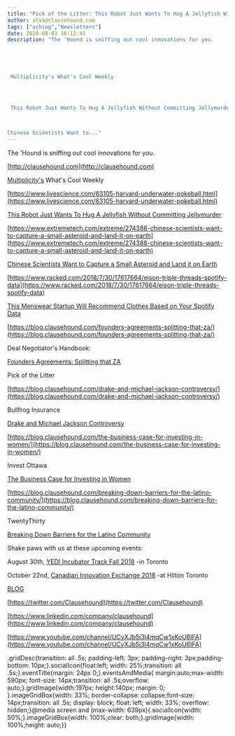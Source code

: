 ```yaml
---
title: "Pick of the Litter: This Robot Just Wants To Hug A Jellyfish Without Committing Jellymurder"
author: alva@clausehound.com
tags: ["aching","Newsletters"]
date: 2018-08-03 16:12:41
description: "The 'Hound is sniffing out cool innovations for you.





 Multiplicity's What's Cool Weekly




 This Robot Just Wants To Hug A Jellyfish Without Committing Jellymurder 



Chinese Scientists Want to..."
---
```


The 'Hound is sniffing out cool innovations for you.

[http://clausehound.com](http://clausehound.com)

[Multiplicity's](http://multiplicity.media) What's Cool Weekly

[https://www.livescience.com/63105-harvard-underwater-pokeball.html](https://www.livescience.com/63105-harvard-underwater-pokeball.html)

[This Robot Just Wants To Hug A Jellyfish Without Committing Jellymurder](https://www.livescience.com/63105-harvard-underwater-pokeball.html)

[https://www.extremetech.com/extreme/274388-chinese-scientists-want-to-capture-a-small-asteroid-and-land-it-on-earth](https://www.extremetech.com/extreme/274388-chinese-scientists-want-to-capture-a-small-asteroid-and-land-it-on-earth)

[Chinese Scientists Want to Capture a Small Asteroid and Land it on Earth](https://www.extremetech.com/extreme/274388-chinese-scientists-want-to-capture-a-small-asteroid-and-land-it-on-earth)

[https://www.racked.com/2018/7/30/17617664/eison-triple-threads-spotify-data](https://www.racked.com/2018/7/30/17617664/eison-triple-threads-spotify-data)

[This Menswear Startup Will Recommend Clothes Based on Your Spotify Data ](https://www.racked.com/2018/7/30/17617664/eison-triple-threads-spotify-data)

[https://blog.clausehound.com/founders-agreements-splitting-that-za/](https://blog.clausehound.com/founders-agreements-splitting-that-za/)

Deal Negotiator's Handbook: 

[ Founders Agreements: Splitting that ZA ](https://blog.clausehound.com/founders-agreements-splitting-that-za/)

Pick of the Litter

[https://blog.clausehound.com/drake-and-michael-jackson-controversy/](https://blog.clausehound.com/drake-and-michael-jackson-controversy/)

 Bullfrog Insurance 

[ Drake and Michael Jackson Controversy](https://blog.clausehound.com/drake-and-michael-jackson-controversy/)

[https://blog.clausehound.com/the-business-case-for-investing-in-women/](https://blog.clausehound.com/the-business-case-for-investing-in-women/)

 Invest Ottawa 

[ The Business Case for Investing in Women](https://blog.clausehound.com/the-business-case-for-investing-in-women/)

[https://blog.clausehound.com/breaking-down-barriers-for-the-latino-community/](https://blog.clausehound.com/breaking-down-barriers-for-the-latino-community/)

 TwentyThirty 

[Breaking Down Barriers for the Latino Community](https://blog.clausehound.com/breaking-down-barriers-for-the-latino-community/)

Shake paws with us at these upcoming events: 

August 30th, [YEDI Incubator Track Fall 2018](https://blog.clausehound.com/yedi-incubator-track-fall-2018/) -in Toronto

October 22nd, [Canadian Innovation Exchange 2018](https://blog.clausehound.com/canadian-innovation-exchange-2018/) -at Hilton Toronto

[BLOG](http://blog.clausehound.com)

[https://twitter.com/Clausehound](https://twitter.com/Clausehound)

[https://www.linkedin.com/company/clausehound](https://www.linkedin.com/company/clausehound)

[https://www.youtube.com/channel/UCyXJb5j3l4mqCw1xKoU6IFA](https://www.youtube.com/channel/UCyXJb5j3l4mqCw1xKoU6IFA)

.gridDesc{transition: all .5s; padding-left: 3px; padding-right: 3px;padding-bottom: 10px;}.socialIcon{float:left; width: 25%;transition: all .5s;}.eventTitle{margin: 24px 0;}.eventsAndMedia{ margin:auto;max-width: 590px; font-size: 14px;transition: all .5s;overflow: auto;}.gridImage{width:197px; height:140px; margin: 0; }.imageGridBox{width: 33%; border-collapse: collapse;font-size: 14px;transition: all .5s; display: block; float: left; width: 33%; overflow: hidden;}@media screen and (max-width: 639px){.socialIcon{width: 50%;}.imageGridBox{width: 100%;clear: both;}.gridImage{width: 100%;height: auto;}}